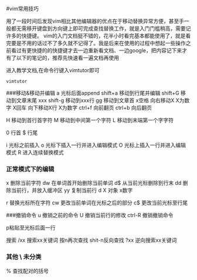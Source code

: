 #vim常用技巧

用了一段时间后发现vim相比其他编辑器的优点在于移动替换异常方便，甚至手一般都无需移开键盘到方向键上即可完成查找替换工作，就是入门门槛稍高，需要记许多的快捷键。
vim的入门文档挺不错的，花半小时看完基本都能使用了，就是看完要是不用的话过不了多久就不记得了。我是后来在使用的过程中想起一些操作之前看过有更快捷的的快捷键才去一边重新看文档、一边google，把内容记下来才有了以下的笔记的，推荐先快速看一遍文档再使用

进入教学文档,在命令行键入vimtutor即可
```
vimtutor
```

###移动&移动并编辑
a 光标后面append
shift+a 移动到行尾并编辑
shift+G 移动到文章末尾
xxx shift-g 移动到xxx行
gg 移动到文章首
x空格 向右移动X X为数字
X回车 向下移动X行 X为数字
ctrl+f 向前翻页
ctrl+b 向后翻页

H 移动到首行首字符
M 移动到中间第一个字符
L 移动到末端第一个字字符


0 行首
$ 行尾

i 光标之前插入
o 光标下插入一行并进入编辑模式
O 光标上插入一行并进入编辑模式
R 进入连续替换模式





### 正常模式下的编辑
x 删除当前字符
dw 在单词首开始删除当前单词
d$ 从当前光标删除到行末
dd 删除当前行，并放入缓冲区
yy 复制当前行
d X 对象 x数字

r 替换光标所在字符
cw 更改当前单词在光标之后的部分
c$ 更改当前光标至行尾


###撤销命令
u 撤销之前的命令
U 撤销当前行的修改
ctrl-R 撤销撤销命令

p粘贴至光标后面一行

搜索
/xx 搜索xx关键词 按n再次查找 shit-n反向查找
?xx 逆向搜索xx关键词


### 其他 \ 未分类
% 查找配对的括号